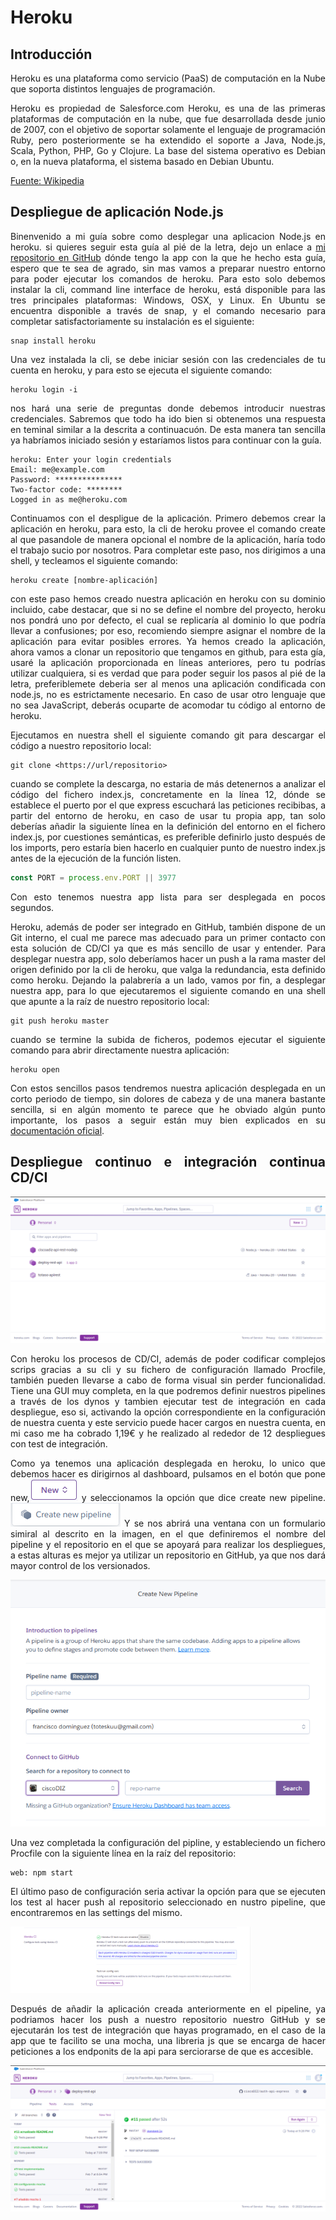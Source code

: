 <div align="justify">

# Heroku

## Introducción

Heroku es una plataforma como servicio (PaaS) de computación en la Nube que soporta distintos lenguajes de programación.

Heroku es propiedad de Salesforce.com Heroku, es una de las primeras plataformas de computación en la nube, que
fue desarrollada desde junio de 2007, con el objetivo de soportar solamente el lenguaje de programación Ruby, pero
posteriormente se ha extendido el soporte a Java, Node.js, Scala, Python, PHP, Go y Clojure. La base del sistema
operativo es Debian o, en la nueva plataforma, el sistema basado en Debian Ubuntu.

[Fuente: Wikipedia](https://es.wikipedia.org/wiki/Heroku)

## Despliegue de aplicación Node.js

Binenvenido a mi guía sobre como desplegar una aplicacion Node.js en heroku. si quieres seguir esta guía al pié
de la letra, dejo un enlace a [mi repositorio en GitHub](https://github.com/ciscoDIZ/auth-api-express) dónde tengo
la app con la que he hecho esta guía, espero que te sea de agrado, sin mas vamos a preparar nuestro entorno para poder
ejecutar los comandos de heroku. Para esto solo debemos instalar la cli, command line interface de heroku, está disponible
para las tres principales plataformas: Windows, OSX, y Linux. En Ubuntu se encuentra disponible a través de snap, y el
comando necesario para completar satisfactoriamente su instalación es el siguiente:

```shell
snap install heroku
```

Una vez instalada la cli, se debe iniciar sesión con las credenciales de tu cuenta en heroku, y para esto se ejecuta el siguiente comando:

```shell
heroku login -i
```

nos hará una serie de preguntas donde debemos introducir nuestras credenciales. Sabremos que todo ha ido bien si obtenemos
una respuesta en teminal similar a la descrita a continuacuón. De esta manera tan sencilla ya habríamos iniciado sesión y estaríamos
listos para continuar con la guía.

```shell
heroku: Enter your login credentials
Email: me@example.com
Password: ***************
Two-factor code: ********
Logged in as me@heroku.com
```

Continuamos con el despligue de la aplicación. Primero debemos crear la aplicación en heroku, para esto, la cli de heroku provee el comando create
al que pasandole de manera opcional el nombre de la aplicación, haría todo el trabajo sucio por nosotros. Para completar este paso, nos dirigimos a
una shell, y tecleamos el siguiente comando:

```shell
heroku create [nombre-aplicación]
```

con este paso hemos creado nuestra aplicación en heroku con su dominio incluido, cabe destacar, que si no se define el
nombre del proyecto, heroku nos pondrá uno por defecto, el cual se replicaría al dominio lo que podría llevar a confusiones;
por eso, recomiendo siempre asignar el nombre de la aplicación para evitar posibles errores.
Ya hemos creado la aplicación, ahora vamos a clonar un repositorio que tengamos en github, para esta gía, usaré la aplicación
proporcionada en líneas anteriores, pero tu podrías utilizar cualquiera, si es verdad que para poder seguir los pasos al pié de la letra,
preferiblemete deberia ser al menos una aplicación condificada con node.js, no es estrictamente necesario. En caso de usar otro lenguaje
que no sea JavaScript, deberás ocuparte de acomodar tu código al entorno de heroku.

Ejecutamos en nuestra shell el siguiente comando git para descargar el código a nuestro repositorio local:

```shell
git clone <https://url/repositorio>
```
cuando se complete la descarga, no estaria de más detenernos a analizar el código del fichero index.js, concretamente en la línea 12, dónde
se establece el puerto por el que express escuchará las peticiones recibibas, a partir del entorno de heroku, en caso de usar tu propia app,
tan solo deberías añadir la siguiente línea en la definición del entorno en el fichero index.js, por cuestiones semánticas, es preferible definirlo
justo después de los imports, pero estaría bien hacerlo en cualquier punto de nuestro index.js antes de la ejecución de la función listen.

```javascript
const PORT = process.env.PORT || 3977
```

Con esto tenemos nuestra app lista para ser desplegada en pocos segundos.

Heroku, además de poder ser integrado en GitHub, también dispone de un Git interno, el cual me parece mas adecuado para un primer contacto con esta
solución de CD/CI ya que es más sencillo de usar y entender. Para desplegar nuestra app, solo deberíamos hacer un push a la rama master del origen definido
por la cli de heroku, que valga la redundancia, esta definido como heroku. Dejando la palabrería a un lado, vamos por fin, a desplegar nuestra app, para lo
que ejecutaremos el siguiente comando en una shell que apunte a la raíz de nuestro repositorio local:

```shell
git push heroku master
```

cuando se termine la subida de ficheros, podemos ejecutar el siguiente comando para abrir directamente nuestra aplicación:
```shell
heroku open
```
Con estos sencillos pasos tendremos nuestra aplicación desplegada en un corto periodo de tiempo, sin dolores de cabeza y de una
manera bastante sencilla, si en algún momento te parece que he obviado algún punto importante, los pasos a seguir están muy bien
explicados en su [documentación oficial](https://devcenter.heroku.com/articles/getting-started-with-nodejs).

## Despliegue continuo e integración continua CD/CI
![](https://raw.githubusercontent.com/ciscoDIZ/auth-api-express/master/img/1.png)

Con heroku los procesos de CD/CI, además de poder codificar complejos scrips gracias a su cli y su fichero de configuración llamado Procfile, también pueden llevarse a cabo de forma visual sin perder funcionalidad. Tiene una GUI muy completa, en la que podremos definir nuestros pipelines a través de los dynos y tambien ejecutar test de integración en cada despliegue, eso si, activando la opción correspondiente en la configuración de nuestra cuenta y este servicio puede hacer cargos en nuestra cuenta, en mi caso me ha cobrado 1,19€ y he realizado al rededor de 12 despliegues con test de integración.


Como ya tenemos una aplicación desplegada en heroku, lo unico que debemos hacer es dirigirnos al dashboard, pulsamos en el botón que pone new,![](https://raw.githubusercontent.com/ciscoDIZ/auth-api-express/master/img/7.png)  y seleccionamos la opción que dice create new pipeline. ![](https://raw.githubusercontent.com/ciscoDIZ/auth-api-express/master/img/8.png) Y se nos abrirá una ventana con un formulario simiral al descrito en la imagen, en el que definiremos el nombre del pipeline y el repositorio en el que se apoyará para realizar los despliegues, a estas alturas es mejor ya utilizar un repositorio en GitHub, ya que nos dará mayor control de los versionados.

![](https://raw.githubusercontent.com/ciscoDIZ/auth-api-express/master/img/9.png)

Una vez completada la configuración del pipline, y estableciendo un fichero Procfile con la siguiente línea en la raíz del repositorio:
```
web: npm start
```

El último paso de configuración seria activar la opción para que se ejecuten los test al hacer push al repositorio seleccionado en nustro pipeline, que encontraremos en las settings del mismo.

<img style="width: 40vw;" src="https://raw.githubusercontent.com/ciscoDIZ/auth-api-express/master/img/6.png">

Después de añadir la aplicación creada anteriormente en el pipeline, ya podriamos hacer los push a nuestro repositorio nuestro GitHub y se ejecutarán los test de integración que hayas programado, en el caso de la app que te facilito se una mocha, una libreria js que se encarga de hacer peticiones a los endponits de la api para serciorarse de que es accesible.

![](https://raw.githubusercontent.com/ciscoDIZ/auth-api-express/master/img/3.png)


</div>
